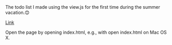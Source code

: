 ##
The todo list I made using the view.js for the first time during the summer vacation.😊

[Link](https://vue-todo-mari.netlify.app/)

Open the page by opening index.html, e.g., with
open index.html
on Mac OS X.
